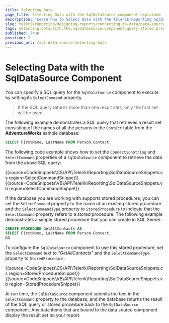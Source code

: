 ```yaml
---
title: Selecting Data
page_title: Selecting Data with the SqlDataSource component explained
description: "Learn how to Select Data with the Telerik Reporting SqlDataSource component through an inline query or stored procedure."
slug: telerikreporting/designing-reports/connecting-to-data/data-source-components/sqldatasource-component/selecting-data-with-the-sqldatasource-component
tags: selecting,data,with,the,sqldatasource,component,query,stored procedure
published: True
position: 2
previous_url: /sql-data-source-selecting-data
---
```


# Selecting Data with the SqlDataSource Component

You can specify a SQL query for the `SqlDataSource` component to execute by setting its `SelectCommand` property.

> If the SQL query returns more than one result sets, only the first set will be used.

The following example demonstrates a SQL query that retrieves a result set consisting of the names of all the persons in the `Contact` table from the __AdventureWorks__ sample database:

````SQL
SELECT FirstName, LastName FROM Person.Contact;
````

The following code example shows how to set the `ConnectionString` and `SelectCommand` properties of a `SqlDataSource` component to retrieve the data from the above SQL query:

{{source=CodeSnippets\CS\API\Telerik\Reporting\SqlDataSourceSnippets.cs region=SelectCommandSnippet}}
{{source=CodeSnippets\VB\API\Telerik\Reporting\SqlDataSourceSnippets.vb region=SelectCommandSnippet}}

If the database you are working with supports stored procedures, you can set the `SelectCommand` property to the name of an existing stored procedure and the `SelectCommandType` property to `StoredProcedure` to indicate that the `SelectCommand` property refers to a stored procedure. The following example demonstrates a simple stored procedure that you can create in SQL Server:

````SQL
CREATE PROCEDURE GetAllContacts AS
SELECT FirstName, LastName FROM Person.Contact;
GO
````

To configure the `SqlDataSource` component to use this stored procedure, set the `SelectCommand` text to *"GetAllContacts"* and the `SelectCommandType` property to `StoredProcedure`:

{{source=CodeSnippets\CS\API\Telerik\Reporting\SqlDataSourceSnippets.cs region=StoredProcedureSnippet}}
{{source=CodeSnippets\VB\API\Telerik\Reporting\SqlDataSourceSnippets.vb region=StoredProcedureSnippet}}

At run time, the `SqlDataSource` component submits the text in the `SelectCommand` property to the database, and the database returns the result of the SQL query or stored procedure back to the `SqlDataSource` component. Any data items that are bound to the data source component display the result set on your report.
